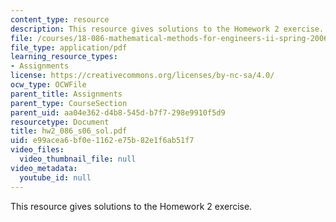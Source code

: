 ```yaml
---
content_type: resource
description: This resource gives solutions to the Homework 2 exercise.
file: /courses/18-086-mathematical-methods-for-engineers-ii-spring-2006/e99acea6bf0e1162e75b82e1f6ab51f7_hw2_086_s06_sol.pdf
file_type: application/pdf
learning_resource_types:
- Assignments
license: https://creativecommons.org/licenses/by-nc-sa/4.0/
ocw_type: OCWFile
parent_title: Assignments
parent_type: CourseSection
parent_uid: aa04e362-d4b8-545d-b7f7-298e9910f5d9
resourcetype: Document
title: hw2_086_s06_sol.pdf
uid: e99acea6-bf0e-1162-e75b-82e1f6ab51f7
video_files:
  video_thumbnail_file: null
video_metadata:
  youtube_id: null
---
```

This resource gives solutions to the Homework 2 exercise.